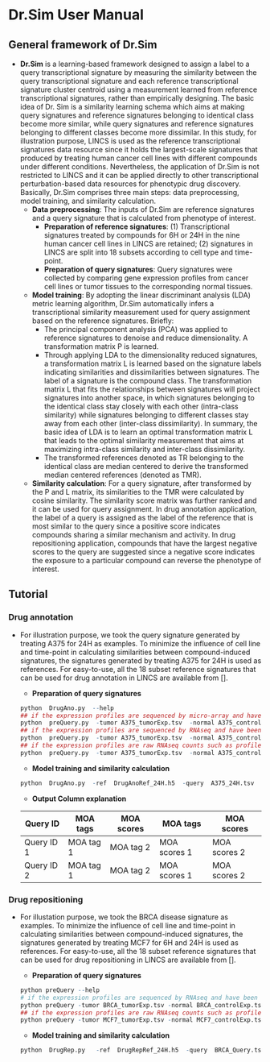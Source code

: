 # Dr.Sim User Manual
## General framework of Dr.Sim
* **Dr.Sim** is a learning-based framework designed to assign a label to a query transcriptional signature by measuring the similarity between the query transcriptional signature and each reference transcriptional signature cluster centroid using a measurement learned from reference transcriptional signatures, rather than empirically designing. The basic idea of Dr. Sim is a similarity learning schema which aims at making query signatures and reference signatures belonging to identical class become more similar, while query signatures and reference signatures belonging to different classes become more dissimilar. In this study, for illustration purpose, LINCS is used as the reference transcriptional signatures data resource since it holds the largest-scale signatures that produced by treating human cancer cell lines with different compounds under different conditions. Nevertheless, the application of Dr.Sim is not restricted to LINCS and it can be applied directly to other transcriptional perturbation-based data resources for phenotypic drug discovery. Basically, Dr.Sim comprises three main steps: data preprocessing, model training, and similarity calculation.
  * **Data preprocessing**: The inputs of Dr.Sim are reference signatures and a query signature that is calculated from phenotype of interest.
    * **Preparation of reference signatures**: (1) Transcriptional signatures treated by compounds for 6H or 24H in the nine human cancer cell lines in LINCS are retained;  (2) signatures in LINCS are split into 18 subsets according to cell type and time-point.
    * **Preparation of query signatures**: Query signatures were collected by comparing gene expression profiles from cancer cell lines or tumor tissues to the corresponding normal tissues.
  * **Model training**: By adopting the linear discriminant analysis (LDA) metric learning algorithm, Dr.Sim automatically infers a transcriptional similarity measurement 
used for query assignment based on the reference signatures. Briefly:
    * The principal component analysis (PCA) was applied to reference signatures to denoise and reduce dimensionality. A transformation matrix P is learned.
    * Through applying LDA to the dimensionality reduced signatures, a transformation matrix L is learned based on the signature labels indicating similarities and dissimilarities between signatures. The label of a signature is the compound class. The transformation matrix L that fits the relationships between signatures will project signatures into another space, in which signatures belonging to the identical class stay closely with each other (intra-class similarity) while signatures belonging to different classes stay away from each other (inter-class dissimilarity). In summary, the basic idea of LDA is to learn an optimal transformation matrix L that leads to the optimal similarity measurement that aims at maximizing intra-class similarity and inter-class dissimilarity.
    * The transformed references denoted as TR belonging to the identical class are median centered to derive the transformed median centered references (denoted as TMR).
  * **Similarity calculation**: For a query signature, after transformed by the P and L matrix, its similarities to the TMR were calculated by cosine similarity. The similarity score matrix was further ranked and it can be used for query assignment. In drug annotation application, the label of a query is assigned as the label of the reference that is most similar to the query since a positive score indicates compounds sharing a similar mechanism and activity. In drug repositioning application, compounds that have the largest negative scores to the query are suggested since a negative score indicates the exposure to a particular compound can reverse the phenotype of interest.

## **Tutorial**
### **Drug annotation**
* For illustration purpose, we took the query signature generated by treating A375 for 24H as examples. To minimize the influence of cell line and time-point in calculating similarities between compound-induced signatures, the signatures generated by treating A375 for 24H is used as references. For easy-to-use, all the 18 subset reference signatures that can be used for drug annotation in LINCS are available from [].  
    * **Preparation of query signatures** 
    ```r
    python  DrugAno.py  --help
    ## if the expression profiles are sequenced by micro-array and have been normalized such as profiles in CMap and LINCS:
    python  preQuery.py  -tumor A375_tumorExp.tsv  -normal A375_controlExp.tsv  
    ## if the expression profiles are sequenced by RNAseq and have been normalized to fpkm such as profiles in TCGA:
    python  preQuery.py  -tumor A375_tumorExp.tsv  -normal A375_controlExp.tsv  -log2 
    ## if the expression profiles are raw RNAseq counts such as profiles in GEO:
    python  preQuery.py  -tumor A375_tumorExp.tsv  -normal A375_controlExp.tsv  -normalize
    ```  
    
    * **Model training and similarity calculation** 
    ```r
    python  DrugAno.py  -ref  DrugAnoRef_24H.h5  -query  A375_24H.tsv
    ```
    
    * **Output Column explanation**
    
    | Query ID           | MOA tags | MOA scores| MOA tags | MOA scores |
    | -----------           | ----------- | -------- | --------| --------| 
    | Query ID 1               | MOA tag 1 | MOA tag 2| MOA scores 1 | MOA scores 2|  
    | Query ID 2               | MOA tag 1 | MOA tag 2| MOA scores 1 | MOA scores 2| 



     
    
### **Drug repositioning**
* For illustation purpose, we took the BRCA disease signature as examples. To minimize the influence of cell line and time-point in calculating similarities between compound-induced signatures, the signatures generated by treating MCF7 for 6H and 24H is used as references. For easy-to-use, all the 18 subset reference signatures that can be used for drug repositioning in LINCS are available from [].
    * **Preparation of query signatures** 
    ```r
    python preQuery --help 
    # if the expression profiles are sequenced by RNAseq and have been normalized to fpkm such as profiles in TCGA:
    python preQuery -tumor BRCA_tumorExp.tsv -normal BRCA_controlExp.tsv -log2
    ## if the expression profiles are raw RNAseq counts such as profiles in GEO, for example:
    python preQuery -tumor MCF7_tumorExp.tsv -normal MCF7_controlExp.tsv -normalize
    ```
    
    * **Model training and similarity calculation**
    ```r
    python  DrugRep.py   -ref  DrugRepRef_24H.h5  -query  BRCA_Query.tsv 
    ```
    

    
    















